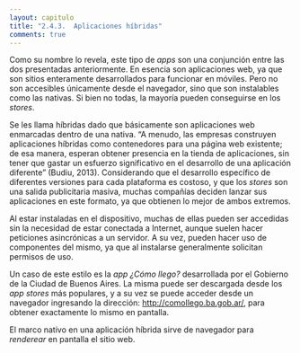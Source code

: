 ```yaml
---
layout: capitulo
title: "2.4.3.	Aplicaciones híbridas"
comments: true
---
```


Como su nombre lo revela, este tipo de _apps_ son una conjunción entre las dos presentadas anteriormente. En esencia son aplicaciones web, ya que son sitios enteramente desarrollados para funcionar en móviles. Pero no son accesibles únicamente desde el navegador, sino que son instalables como las nativas. Si bien no todas, la mayoría pueden conseguirse en los _stores_.

Se les llama híbridas dado que básicamente son aplicaciones web enmarcadas dentro de una nativa. “A menudo, las empresas construyen aplicaciones híbridas como contenedores para una página web existente; de esa manera, esperan obtener presencia en la tienda de aplicaciones, sin tener que gastar un esfuerzo significativo en el desarrollo de una aplicación diferente” (Budiu, 2013). Considerando que el desarrollo específico de diferentes versiones para cada plataforma es costoso, y que los _stores_ son una salida publicitaria masiva, muchas compañías deciden lanzar sus aplicaciones en este formato, ya que obtienen lo mejor de ambos extremos.

Al estar instaladas en el dispositivo, muchas de ellas pueden ser accedidas sin la necesidad de estar conectada a Internet, aunque suelen hacer peticiones asincrónicas a un servidor. A su vez, pueden hacer uso de componentes del mismo, ya que al instalarse generalmente solicitan permisos de uso.

Un caso de este estilo es la _app_ _¿Cómo llego?_ desarrollada por el Gobierno de la Ciudad de Buenos Aires. La misma puede ser descargada desde los _app stores_ más populares, y a su vez se puede acceder desde un navegador ingresando la dirección: http://comollego.ba.gob.ar/, para obtener exactamente lo mismo en pantalla.

El marco nativo en una aplicación híbrida sirve de navegador para _renderear_ en pantalla el sitio web.
